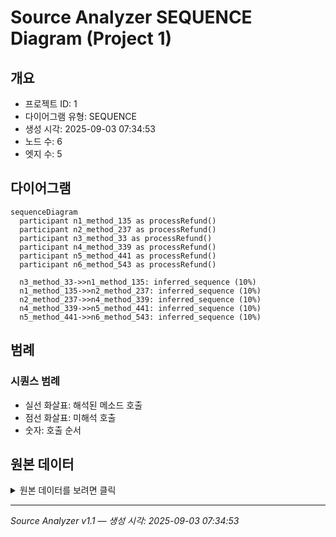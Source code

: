 # Source Analyzer SEQUENCE Diagram (Project 1)

## 개요
- 프로젝트 ID: 1
- 다이어그램 유형: SEQUENCE
- 생성 시각: 2025-09-03 07:34:53
- 노드 수: 6
- 엣지 수: 5

## 다이어그램

```mermaid
sequenceDiagram
  participant n1_method_135 as processRefund()
  participant n2_method_237 as processRefund()
  participant n3_method_33 as processRefund()
  participant n4_method_339 as processRefund()
  participant n5_method_441 as processRefund()
  participant n6_method_543 as processRefund()

  n3_method_33->>n1_method_135: inferred_sequence (10%)
  n1_method_135->>n2_method_237: inferred_sequence (10%)
  n2_method_237->>n4_method_339: inferred_sequence (10%)
  n4_method_339->>n5_method_441: inferred_sequence (10%)
  n5_method_441->>n6_method_543: inferred_sequence (10%)
```

## 범례

### 시퀀스 범례
- 실선 화살표: 해석된 메소드 호출
- 점선 화살표: 미해석 호출
- 숫자: 호출 순서

## 원본 데이터

<details>
<summary>원본 데이터를 보려면 클릭</summary>

노드 목록 (6)
```json
  method:33: processRefund() (method)
  method:135: processRefund() (method)
  method:237: processRefund() (method)
  method:339: processRefund() (method)
  method:441: processRefund() (method)
  method:543: processRefund() (method)
```

엣지 목록 (5)
```json
  method:33 -> method:135 (inferred_sequence)
  method:135 -> method:237 (inferred_sequence)
  method:237 -> method:339 (inferred_sequence)
  method:339 -> method:441 (inferred_sequence)
  method:441 -> method:543 (inferred_sequence)
```

</details>

---
*Source Analyzer v1.1 — 생성 시각: 2025-09-03 07:34:53*